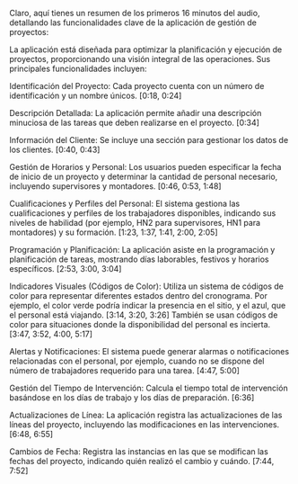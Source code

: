 Claro, aquí tienes un resumen de los primeros 16 minutos del audio, detallando las funcionalidades clave de la aplicación de gestión de proyectos:

La aplicación está diseñada para optimizar la planificación y ejecución de proyectos, proporcionando una visión integral de las operaciones. Sus principales funcionalidades incluyen:

Identificación del Proyecto: Cada proyecto cuenta con un número de identificación y un nombre únicos. [0:18, 0:24]

Descripción Detallada: La aplicación permite añadir una descripción minuciosa de las tareas que deben realizarse en el proyecto. [0:34]

Información del Cliente: Se incluye una sección para gestionar los datos de los clientes. [0:40, 0:43]

Gestión de Horarios y Personal: Los usuarios pueden especificar la fecha de inicio de un proyecto y determinar la cantidad de personal necesario, incluyendo supervisores y montadores. [0:46, 0:53, 1:48]

Cualificaciones y Perfiles del Personal: El sistema gestiona las cualificaciones y perfiles de los trabajadores disponibles, indicando sus niveles de habilidad (por ejemplo, HN2 para supervisores, HN1 para montadores) y su formación. [1:23, 1:37, 1:41, 2:00, 2:05]

Programación y Planificación: La aplicación asiste en la programación y planificación de tareas, mostrando días laborables, festivos y horarios específicos. [2:53, 3:00, 3:04]

Indicadores Visuales (Códigos de Color): Utiliza un sistema de códigos de color para representar diferentes estados dentro del cronograma. Por ejemplo, el color verde podría indicar la presencia en el sitio, y el azul, que el personal está viajando. [3:14, 3:20, 3:26] También se usan códigos de color para situaciones donde la disponibilidad del personal es incierta. [3:47, 3:52, 4:00, 5:17]

Alertas y Notificaciones: El sistema puede generar alarmas o notificaciones relacionadas con el personal, por ejemplo, cuando no se dispone del número de trabajadores requerido para una tarea. [4:47, 5:00]

Gestión del Tiempo de Intervención: Calcula el tiempo total de intervención basándose en los días de trabajo y los días de preparación. [6:36]

Actualizaciones de Línea: La aplicación registra las actualizaciones de las líneas del proyecto, incluyendo las modificaciones en las intervenciones. [6:48, 6:55]

Cambios de Fecha: Registra las instancias en las que se modifican las fechas del proyecto, indicando quién realizó el cambio y cuándo. [7:44, 7:52]